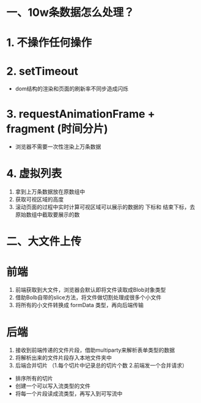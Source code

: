 # 一、10w条数据怎么处理？
# 1. 不操作任何操作

# 2. setTimeout
- dom结构的渲染和页面的刷新率不同步造成闪烁

# 3. requestAnimationFrame + fragment (时间分片)
- 浏览器不需要一次性渲染上万条数据 

# 4. 虚拟列表
1. 拿到上万条数据放在原数组中
2. 获取可视区域的高度
3. 滚动页面的过程中实时计算可视区域可以展示的数据的 下标和 结束下标，去原始数组中截取要展示的数

# 二、大文件上传
# 前端
1. 前端获取到大文件，浏览器会默认即将文件读取成Blob对象类型
2. 借助Bolb自带的slice方法，将文件做切割处理成很多个小文件
3. 将所有的小文件转换成 formData 类型，再向后端传输

# 后端
1. 接收到前端传递的文件片段，借助multiparty来解析表单类型的数据
2. 将解析出来的文件片段存入本地文件夹中
3. 后端合并切片 （1.每个切片中记录总的切片个数   2.前端发一个合并请求）
  - 排序所有的切片
  - 创建一个可以写入流类型的文件
  - 将每一个片段读成流类型，再写入到可写流中
